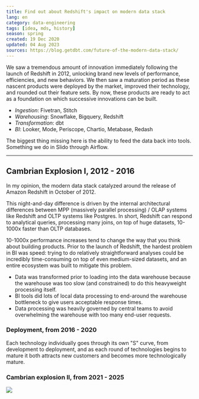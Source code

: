 ```yaml
---
title: Find out about Redshift's impact on modern data stack 
lang: en
category: data-engineering
tags: [idea, mds, history]
season: spring
created: 19 Dec 2020
updated: 04 Aug 2023
sources: https://blog.getdbt.com/future-of-the-modern-data-stack/
---
```


We saw a tremendous amount of innovation immediately following the launch of Redshift in 2012, unlocking brand new levels of performance, efficiencies, and new behaviors. We then saw a maturation period as these nascent products were deployed by the market, improved their technology, and rounded out their feature sets. By now, these products are ready to act as a foundation on which successive innovations can be built.

- *Ingestion*: Fivetran, Stitch
- *Warehousing*: Snowflake, Bigquery, Redshift
- *Transformation*: dbt
- *BI*: Looker, Mode, Periscope, Chartio, Metabase, Redash

The biggest thing missing here is the ability to feed the data back into tools. Something we do in Slido through Airflow.

---

## Cambrian Explosion I, 2012 - 2016

In my opinion, the modern data stack catalyzed around the release of Amazon Redshift in October of 2012.

This night-and-day difference is driven by the internal architectural differences between MPP (massively parallel processing) / OLAP systems like Redshift and OLTP systems like Postgres. In short, Redshift can respond to analytical queries, processing many joins, on top of huge datasets, 10-1000x faster than OLTP databases.

10-1000x performance increases tend to change the way that you think about building products. Prior to the launch of Redshift, the hardest problem in BI was speed: trying to do relatively straightforward analyses could be incredibly time-consuming on top of even medium-sized datasets, and an entire ecosystem was built to mitigate this problem.
- Data was transformed prior to loading into the data warehouse because the warehouse was too slow (and constrained) to do this heavyweight processing itself.
- BI tools did lots of local data processing to end-around the warehouse bottleneck to give users acceptable response times.
- Data processing was heavily governed by central teams to avoid overwhelming the warehouse with too many end-user requests.

### Deployment, from 2016 - 2020

Each technology individually goes through its own "S" curve, from development to deployment, and as each round of technologies begins to mature it both attracts new customers and becomes more technologically mature.

### Cambrian explosion II, from 2021 - 2025

![](../../assets/files/data-stack.png)